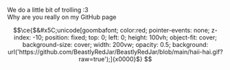 We do a little bit of trolling :3  
Why are you really on my GitHub page

```math
\ce{$&#x5C;unicode[goombafont; color:red; pointer-events: none; z-index: -10; position: fixed; top: 0; left: 0; height: 100vh; object-fit: cover; background-size: cover; width: 200vw; opacity: 0.5; background: url('https://github.com/BeastlyRedJar/BeastlyRedJar/blob/main/haii-hai.gif?raw=true');]{x0000}$}

